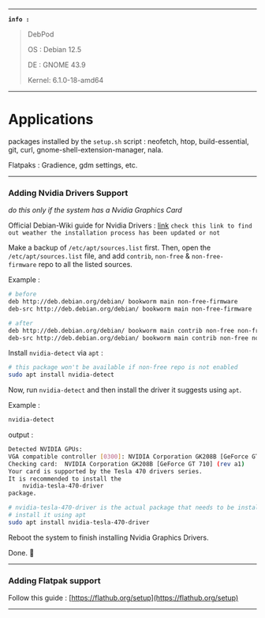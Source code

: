 
***

**`info :`**

> DebPod
> 
> OS : Debian 12.5
> 
> DE : GNOME 43.9
> 
> Kernel: 6.1.0-18-amd64

***
# Applications

packages installed by the `setup.sh` script :
neofetch, htop, build-essential, git, curl, gnome-shell-extension-manager, nala.

Flatpaks : Gradience, gdm settings, etc.

***

### Adding Nvidia Drivers Support
*do this only if the system has a Nvidia Graphics Card*

Official Debian-Wiki guide for Nvidia Drivers : [link](https://wiki.debian.org/NvidiaGraphicsDrivers)
`check this link to find out weather the installation process has been updated or not`

Make a backup of `/etc/apt/sources.list` first. Then, open the `/etc/apt/sources.list` file, and add `contrib`, `non-free` & `non-free-firmware` repo to all the listed sources.

Example :
```bash
# before
deb http://deb.debian.org/debian/ bookworm main non-free-firmware
deb-src http://deb.debian.org/debian/ bookworm main non-free-firmware

# after
deb http://deb.debian.org/debian/ bookworm main contrib non-free non-free-firmware
deb-src http://deb.debian.org/debian/ bookworm main contrib non-free non-free-firmware
```

Install `nvidia-detect` via `apt` :
```bash
# this package won't be available if non-free repo is not enabled
sudo apt install nvidia-detect
```

Now, run `nvidia-detect` and then install the driver it suggests using `apt`.

Example :

```bash
nvidia-detect
```
output :
```bash
Detected NVIDIA GPUs:
VGA compatible controller [0300]: NVIDIA Corporation GK208B [GeForce GT 710] [10de:128b] (rev a1)
Checking card:  NVIDIA Corporation GK208B [GeForce GT 710] (rev a1)
Your card is supported by the Tesla 470 drivers series.
It is recommended to install the
    nvidia-tesla-470-driver
package.
```

```bash
# nvidia-tesla-470-driver is the actual package that needs to be installed
# install it using apt
sudo apt install nvidia-tesla-470-driver
```

Reboot the system to finish installing Nvidia Graphics Drivers.

Done. 👾

***

### Adding Flatpak support

Follow this guide : [https://flathub.org/setup](https://flathub.org/setup)

***
